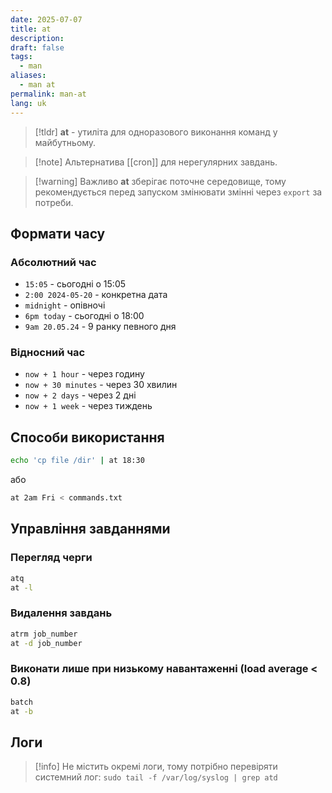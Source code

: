 ```yaml
---
date: 2025-07-07
title: at
description: 
draft: false
tags:
  - man
aliases:
  - man at
permalink: man-at
lang: uk
---
```


> [!tldr]
> **at** - утиліта для одноразового виконання команд у майбутньому.

> [!note] Альтернатива [[cron]] для нерегулярних завдань.


> [!warning] Важливо
> **at** зберігає поточне середовище, тому рекомендується перед запуском змінювати змінні через `export` за потреби.

## Формати часу

### Абсолютний час
- `15:05` - сьогодні о 15:05
- `2:00 2024-05-20` - конкретна дата
- `midnight` - опівночі
- `6pm today` - сьогодні о 18:00
- `9am 20.05.24` - 9 ранку певного дня

### Відносний час

- `now + 1 hour` - через годину
- `now + 30 minutes` - через 30 хвилин
- `now + 2 days` - через 2 дні
- `now + 1 week` - через тиждень

## Способи використання

```bash
echo 'cp file /dir' | at 18:30
```

або

```bash
at 2am Fri < commands.txt
```

## Управління завданнями

### Перегляд черги

```bash
atq
at -l
```

###  Видалення завдань

```bash
atrm job_number
at -d job_number
```

### Виконати лише при низькому навантаженні (load average < 0.8)

```bash
batch
at -b
```

## Логи

> [!info] Не містить окремі логи, тому потрібно перевіряти системний лог: `sudo tail -f /var/log/syslog | grep atd`
